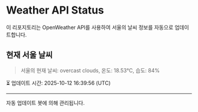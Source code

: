 
# Weather API Status

이 리포지토리는 OpenWeather API를 사용하여 서울의 날씨 정보를 자동으로 업데이트합니다.

## 현재 서울 날씨
> 서울의 현재 날씨: overcast clouds, 온도: 18.53°C, 습도: 84%

⏳ 업데이트 시간: 2025-10-12 16:39:56 (UTC)

---
자동 업데이트 봇에 의해 관리됩니다.
